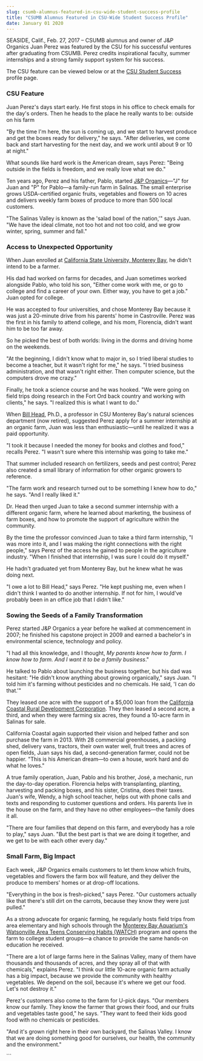 ```yaml
---
slug: csumb-alumnus-featured-in-csu-wide-student-success-profile
title: "CSUMB Alumnus Featured in CSU-Wide Student Success Profile"
date: January 01 2020
---
```


 
<p>
  SEASIDE, Calif., Feb. 27, 2017 – CSUMB alumnus and owner of J&P Organics Juan
  Perez was featured by the CSU for his successful ventures after graduating
  from CSUMB. Perez credits inspirational faculty, summer internships and a
  strong family support system for his success.
</p>
<p>
  The CSU feature can be viewed below or at the
  <a
    href="https://www2.calstate.edu/impact&#45;of&#45;the&#45;csu/student&#45;success/Profiles/Pages/Juan&#45;Perez&#45;.aspx"
    >CSU Student Success</a
  >
  profile page.
</p>
<h3>CSU Feature</h3>
<p>
  Juan Perez's days start early. He first stops in his office to check emails
  for the day's orders. Then he heads to the place he really wants to be:
  outside on his farm
</p>
<p>
  "By the time I'm here, the sun is coming up, and we start to harvest produce
  and get the boxes ready for delivery," he says. "After deliveries, we come
  back and start harvesting for the next day, and we work until about 9 or 10 at
  night."
</p>
<p>
  What sounds like hard work is the American dream, says Perez: "Being outside
  in the fields is freedom, and we really love what we do."
</p>
<p>
  Ten years ago, Perez and his father, Pablo, started
  <a href="https://www.jporganics.com/">J&amp;P Organics</a>—"J" for Juan and "P"
  for Pablo—a family&#45;run farm in Salinas. The small enterprise grows
  USDA&#45;certified organic fruits, vegetables and flowers on 10 acres and
  delivers weekly farm boxes of produce to more than 500 local customers.
</p>
<p>
  "The Salinas Valley is known as the 'salad bowl of the nation,'" says Juan.
  "We have the ideal climate, not too hot and not too cold, and we grow winter,
  spring, summer and fall."
</p>
<h3>Access to Unexpected Opportunity</h3>
<p>
  When Juan enrolled at
  <a href="https://csumb.edu/">California State University, Monterey Bay</a>, he
  didn't intend to be a farmer.
</p>
<p>
  His dad had worked on farms for decades, and Juan sometimes worked alongside
  Pablo, who told his son, "Either come work with me, or go to college and find
  a career of your own. Either way, you have to get a job." Juan opted for
  college.
</p>
<p>
  He was accepted to four universities, and chose Monterey Bay because it was
  just a 20&#45;minute drive from his parents' home in Castroville. Perez was
  the first in his family to attend college, and his mom, Florencia, didn't want
  him to be too far away.
</p>
<p>
  So he picked the best of both worlds: living in the dorms and driving home on
  the weekends.
</p>
<p>
  "At the beginning, I didn't know what to major in, so I tried liberal studies
  to become a teacher, but it wasn't right for me," he says. "I tried business
  administration, and that wasn't right either. Then computer science, but the
  computers drove me crazy."
</p>
<p>
  Finally, he took a science course and he was hooked. "We were going on field
  trips doing research in the Fort Ord back country and working with clients,"
  he says. "I realized this is what I want to do."
</p>
<p>
  When
  <a href="https://csumb.edu/directory/people/william&#45;head">Bill Head</a>,
  Ph.D., a professor in CSU Monterey Bay's natural sciences department &#40;now
  retired&#41;, suggested Perez apply for a summer internship at an organic
  farm, Juan was less than enthusiastic—until he realized it was a paid
  opportunity.
</p>
<p>
  "I took it because I needed the money for books and clothes and food," recalls
  Perez. "I wasn't sure where this internship was going to take me."
</p>
<p>
  That summer included research on fertilizers, seeds and pest control; Perez
  also created a small library of information for other organic growers to
  reference.
</p>
<p>
  "The farm work and research turned out to be something I knew how to do," he
  says. "And I really liked it."
</p>
<p>
  Dr. Head then urged Juan to take a second summer internship with a different
  organic farm, where he learned about marketing, the business of farm boxes,
  and how to promote the support of agriculture within the community.
</p>
<p>
  By the time the professor convinced Juan to take a third farm internship, "I
  was more into it, and I was making the right connections with the right
  people," says Perez of the access he gained to people in the agriculture
  industry. "When I finished that internship, I was sure I could do it myself."
</p>
<p>
  He hadn't graduated yet from Monterey Bay, but he knew what he was doing next.
</p>
<p>
  "I owe a lot to Bill Head," says Perez. "He kept pushing me, even when I
  didn't think I wanted to do another internship. If not for him, I would've
  probably been in an office job that I didn't like."
</p>
<h3>Sowing the Seeds of a Family Transformation</h3>
<p>
  Perez started J&amp;P Organics a year before he walked at commencement in
  2007; he finished his capstone project in 2009 and earned a bachelor's in
  environmental science, technology and policy.
</p>
<p>
  "I had all this knowledge, and I thought,
  <em
    >My parents know how to farm. I know how to farm. And I want it to be a
    family business</em
  >."
</p>
<p>
  He talked to Pablo about launching the business together, but his dad was
  hesitant: "He didn't know anything about growing organically," says Juan. "I
  told him it's farming without pesticides and no chemicals. He said, 'I can do
  that.'"
</p>
<p>
  They leased one acre with the support of a $5,000 loan from the
  <a href="https://www.calcoastal.org/"
    >California Coastal Rural Development Corporation</a
  >. They then leased a second acre, a third, and when they were farming six
  acres, they found a 10&#45;acre farm in Salinas for sale.
</p>
<p>
  California Coastal again supported their vision and helped father and son
  purchase the farm in 2013. With 28 commercial greenhouses, a packing shed,
  delivery vans, tractors, their own water well, fruit trees and acres of open
  fields, Juan says his dad, a second&#45;generation farmer, could not be
  happier. "This is his American dream—to own a house, work hard and do what he
  loves."
</p>
<p>
  A true family operation, Juan, Pablo and his brother, José, a mechanic, run
  the day&#45;to&#45;day operation. Florencia helps with transplanting,
  planting, harvesting and packing boxes, and his sister, Cristina, does their
  taxes. Juan's wife, Wendy, a high school teacher, helps out with phone calls
  and texts and responding to customer questions and orders. His parents live in
  the house on the farm, and they have no other employees—the family does it
  all.
</p>
<p>
  "There are four families that depend on this farm, and everybody has a role to
  play," says Juan. "But the best part is that we are doing it together, and we
  get to be with each other every day."
</p>
<h3>Small Farm, Big Impact</h3>
<p>
  Each week, J&amp;P Organics emails customers to let them know which fruits,
  vegetables and flowers the farm box will feature, and they deliver the produce
  to members' homes or at drop&#45;off locations.
</p>
<p>
  "Everything in the box is fresh&#45;picked," says Perez. "Our customers
  actually like that there's still dirt on the carrots, because they know they
  were just pulled."
</p>
<p>
  As a strong advocate for organic farming, he regularly hosts field trips from
  area elementary and high schools through the
  <a
    href="https://www.montereybayaquarium.org/education/teen&#45;programs/watsonville&#45;area&#45;teens&#45;conserving&#45;habitats&#45;watch"
    >Monterey Bay Aquarium's Watsonville Area Teens Conserving Habits
    &#40;WATCH&#41;</a
  >
  program and opens the farm to college student groups—a chance to provide the
  same hands&#45;on education he received.
</p>
<p>
  "There are a lot of large farms here in the Salinas Valley, many of them have
  thousands and thousands of acres, and they spray all of that with chemicals,"
  explains Perez. "I think our little 10&#45;acre organic farm actually has a
  big impact, because we provide the community with healthy vegetables. We
  depend on the soil, because it's where we get our food. Let's not destroy it."
</p>
<p>
  Perez's customers also come to the farm for U&#45;pick days. "Our members know
  our family. They know the farmer that grows their food, and our fruits and
  vegetables taste good," he says. "They want to feed their kids good food with
  no chemicals or pesticides.
</p>
<p>
  "And it's grown right here in their own backyard, the Salinas Valley. I know
  that we are doing something good for ourselves, our health, the community and
  the environment."
</p>
```
